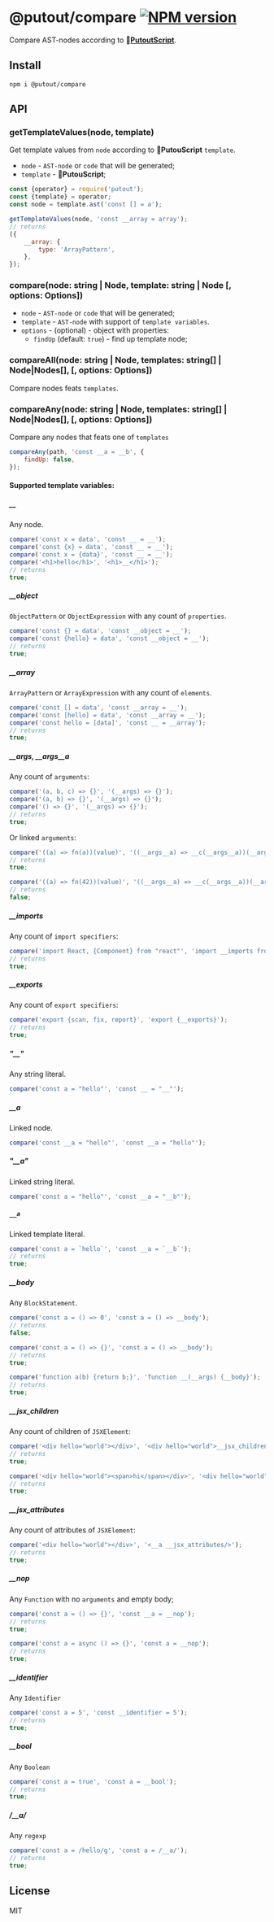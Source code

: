 # @putout/compare [![NPM version][NPMIMGURL]][NPMURL]

[NPMIMGURL]: https://img.shields.io/npm/v/@putout/compare.svg?style=flat&longCache=true
[NPMURL]: https://npmjs.org/package/@putout/compare "npm"

Compare AST-nodes according to 🦎[**PutoutScript**](https://github.com/coderaiser/putout/blob/master/docs/putout-script.md#-putoutscript).

## Install

```
npm i @putout/compare
```

## API

### getTemplateValues(node, template)

Get template values from `node` according to 🦎**PutouScript** `template`.

- `node` - `AST-node` or `code` that will be generated;
- `template` - 🦎**PutouScript**;

```js
const {operator} = require('putout');
const {template} = operator;
const node = template.ast('const [] = a');

getTemplateValues(node, 'const __array = array');
// returns
({
    __array: {
        type: 'ArrayPattern',
    },
});
```

### compare(node: string | Node, template: string | Node [, options: Options])

- `node` - `AST-node` or `code` that will be generated;
- `template` - `AST-node` with support of `template variables`.
- `options` - (optional) - object with properties:
  - `findUp` (default: `true`) - find up template node;

### compareAll(node: string | Node, templates: string[] | Node|Nodes[], [, options: Options])

Compare nodes feats `templates`.

### compareAny(node: string | Node, templates: string[] | Node|Nodes[], [, options: Options])

Compare any nodes that feats one of `templates `

```js
compareAny(path, 'const __a = __b', {
    findUp: false,
});
```

#### Supported template variables:

##### __

Any node.

```js
compare('const x = data', 'const __ = __');
compare('const {x} = data', 'const __ = __');
compare('const x = {data}', 'const __ = __');
compare('<h1>hello</h1>', '<h1>__</h1>');
// returns
true;
```

##### __object

`ObjectPattern` or `ObjectExpression` with any count of `properties`.

```js
compare('const {} = data', 'const __object = __');
compare('const {hello} = data', 'const __object = __');
// returns
true;
```

##### __array

`ArrayPattern` or `ArrayExpression` with any count of `elements`.

```js
compare('const [] = data', 'const __array = __');
compare('const [hello] = data', 'const __array = __');
compare('const hello = [data]', 'const __ = __array');
// returns
true;
```

##### __args, __args__a

Any count of `arguments`:

```js
compare('(a, b, c) => {}', '(__args) => {}');
compare('(a, b) => {}', '(__args) => {}');
compare('() => {}', '(__args) => {}');
// returns
true;
```

Or linked `arguments`:

```js
compare('((a) => fn(a))(value)', '((__args__a) => __c(__args__a))(__args__b)');
// returns
true;

compare('((a) => fn(42))(value)', '((__args__a) => __c(__args__a))(__args__b)');
// returns
false;
```

##### __imports

Any count of `import specifiers`:

```js
compare('import React, {Component} from "react"', 'import __imports from "react"');
// returns
true;
```

##### __exports

Any count of `export specifiers`:

```js
compare('export {scan, fix, report}', 'export {__exports}');
// returns
true;
```

##### "__"

Any string literal.

```js
compare('const a = "hello"', 'const __ = "__"');
```

##### __a

Linked node.

```js
compare('const __a = "hello"', 'const __a = "hello"');
```

##### "__a"

Linked string literal.

```js
compare('const a = "hello"', 'const __a = "__b"');
```

##### `__a`

Linked template literal.

```js
compare('const a = `hello`', 'const __a = `__b`');
// returns
true;
```

##### __body

Any `BlockStatement`.

```js
compare('const a = () => 0', 'const a = () => __body');
// returns
false;

compare('const a = () => {}', 'const a = () => __body');
// returns
true;

compare('function a(b) {return b;}', 'function __(__args) {__body}');
// returns
true;
```

##### __jsx_children

Any count of children of `JSXElement`:

```js
compare('<div hello="world"></div>', '<div hello="world">__jsx_children</div>');
// returns
true;

compare('<div hello="world"><span>hi</span></div>', '<div hello="world">__jsx_children</div>');
// returns
true;
```

##### __jsx_attributes

Any count of attributes of `JSXElement`:

```js
compare('<div hello="world"></div>', '<__a __jsx_attributes/>');
// returns
true;
```

##### __nop

Any `Function` with no `arguments` and empty body;

```js
compare('const a = () => {}', 'const __a = __nop');
// returns
true;

compare('const a = async () => {}', 'const a = __nop');
// returns
true;
```

##### __identifier

Any `Identifier`

```js
compare('const a = 5', 'const __identifier = 5');
// returns
true;
```

##### __bool

Any `Boolean`

```js
compare('const a = true', 'const a = __bool');
// returns
true;
```

##### /__a/

Any `regexp`

```js
compare('const a = /hello/g', 'const a = /__a/');
// returns
true;
```

## License

MIT
